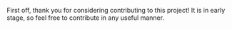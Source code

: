 First off, thank you for considering contributing to this project!
It is in early stage, so feel free to contribute in any useful manner.
